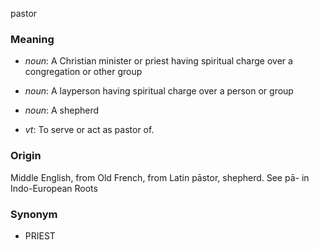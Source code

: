 pastor
### Meaning
+ _noun_: A Christian minister or priest having spiritual charge over a congregation or other group
+ _noun_: A layperson having spiritual charge over a person or group
+ _noun_: A shepherd

+ _vt_: To serve or act as pastor of.

### Origin

Middle English, from Old French, from Latin pāstor, shepherd. See pā- in Indo-European Roots

### Synonym

+ PRIEST


